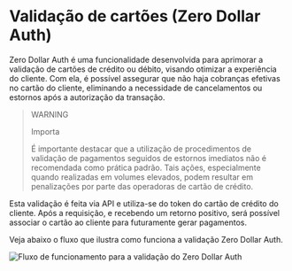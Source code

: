 # Validação de cartões (Zero Dollar Auth)

Zero Dollar Auth é uma funcionalidade desenvolvida para aprimorar a validação de cartões de crédito ou débito, visando otimizar a experiência do cliente. Com ela, é possível assegurar que não haja cobranças efetivas no cartão do cliente, eliminando a necessidade de cancelamentos ou estornos após a autorização da transação.

> WARNING
> 
> Importa
>
> É importante destacar que a utilização de procedimentos de validação de pagamentos seguidos de estornos imediatos não é recomendada como prática padrão. Tais ações, especialmente quando realizadas em volumes elevados, podem resultar em penalizações por parte das operadoras de cartão de crédito.

Esta validação é feita via API e utiliza-se do token do cartão de crédito do cliente. Após a requisição, e recebendo um retorno positivo, será possível associar o cartão ao cliente para futuramente gerar pagamentos.

Veja abaixo o fluxo que ilustra como funciona a validação Zero Dollar Auth.

![Fluxo de funcionamento para a validação do Zero Dollar Auth](/images/zero-dollar-auth/zero-dollar-auth/flujo-zda-pt.png)


